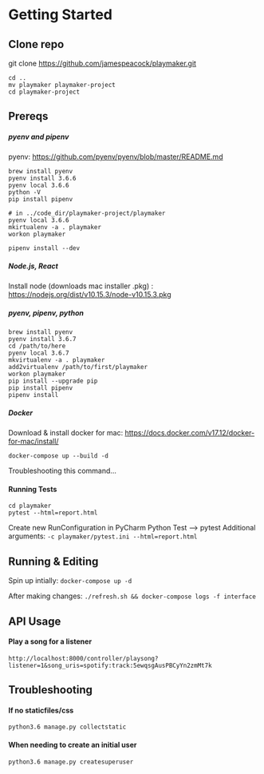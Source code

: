 # Getting Started

## Clone repo

git clone https://github.com/jamespeacock/playmaker.git

```
cd ..
mv playmaker playmaker-project
cd playmaker-project
```

## Prereqs

##### pyenv and pipenv

pyenv: https://github.com/pyenv/pyenv/blob/master/README.md
```
brew install pyenv
pyenv install 3.6.6
pyenv local 3.6.6
python -V
pip install pipenv

# in ../code_dir/playmaker-project/playmaker
pyenv local 3.6.6
mkirtualenv -a . playmaker
workon playmaker

pipenv install --dev
```

##### Node.js, React

Install node (downloads mac installer .pkg) : https://nodejs.org/dist/v10.15.3/node-v10.15.3.pkg


##### pyenv, pipenv, python
```
brew install pyenv
pyenv install 3.6.7
cd /path/to/here
pyenv local 3.6.7
mkvirtualenv -a . playmaker
add2virtualenv /path/to/first/playmaker
workon playmaker
pip install --upgrade pip
pip install pipenv
pipenv install
```

##### Docker

Download & install docker for mac: https://docs.docker.com/v17.12/docker-for-mac/install/

`docker-compose up --build -d`

Troubleshooting this command...

#### Running Tests

```
cd playmaker
pytest --html=report.html
```

Create new RunConfiguration in PyCharm
Python Test --> pytest 
Additional arguments: `-c playmaker/pytest.ini --html=report.html`



## Running & Editing

Spin up intially: `docker-compose up -d`

After making changes: `./refresh.sh && docker-compose logs -f interface`


## API Usage

#### Play a song for a listener
`http://localhost:8000/controller/playsong?listener=1&song_uris=spotify:track:5ewqsgAusPBCyYn2zmMt7k`

## Troubleshooting

#### If no staticfiles/css
`python3.6 manage.py collectstatic`

#### When needing to create an initial user
`python3.6 manage.py createsuperuser`